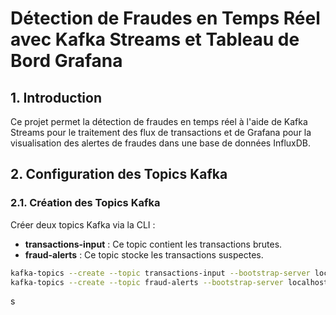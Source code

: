 # Détection de Fraudes en Temps Réel avec Kafka Streams et Tableau de Bord Grafana


## 1. Introduction

Ce projet permet la détection de fraudes en temps réel à l'aide de Kafka Streams pour le traitement des flux de transactions et de Grafana pour la visualisation des alertes de fraudes dans une base de données InfluxDB.

## 2. Configuration des Topics Kafka

### 2.1. Création des Topics Kafka

Créer deux topics Kafka via la CLI :

- **transactions-input** : Ce topic contient les transactions brutes.
- **fraud-alerts** : Ce topic stocke les transactions suspectes.

```bash
kafka-topics --create --topic transactions-input --bootstrap-server localhost:9092 --partitions 1 --replication-factor 1
kafka-topics --create --topic fraud-alerts --bootstrap-server localhost:9092 --partitions 1 --replication-factor 1
```
s
